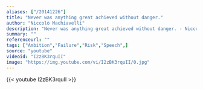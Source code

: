 ```yaml
---
aliases: ["/20141226"]
title: "Never was anything great achieved without danger."
author: "Niccolò Machiavelli"
description: "Never was anything great achieved without danger. - Niccolò Machiavelli quotes from GetInspired365.com"
summary: ""
referenceurl: ""
tags: ["Ambition","Failure","Risk","Speech",]
source: "youtube"
videoid: "I2zBK3rquII"
image: "https://img.youtube.com/vi/I2zBK3rquII/0.jpg"
---
```


{{< youtube I2zBK3rquII >}}
